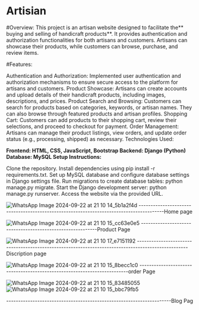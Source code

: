 # Artisian

#Overview:
This project is an artisan website designed to facilitate the** buying and selling of handicraft products**. It provides authentication and authorization functionalities for both artisans and customers. Artisans can showcase their products, while customers can browse, purchase, and review items.

#Features:

Authentication and Authorization: Implemented user authentication and authorization mechanisms to ensure secure access to the platform for artisans and customers.
Product Showcase: Artisans can create accounts and upload details of their handicraft products, including images, descriptions, and prices.
Product Search and Browsing: Customers can search for products based on categories, keywords, or artisan names. They can also browse through featured products and artisan profiles.
Shopping Cart: Customers can add products to their shopping cart, review their selections, and proceed to checkout for payment.
Order Management: Artisans can manage their product listings, view orders, and update order status (e.g., processing, shipped) as necessary.
Technologies Used:

**Frontend: HTML, CSS, JavaScript, Bootstrap
Backend: Django (Python)
Database: MySQL
Setup Instructions:**

Clone the repository.
Install dependencies using pip install -r requirements.txt.
Set up MySQL database and configure database settings in Django settings file.
Run migrations to create database tables: python manage.py migrate.
Start the Django development server: python manage.py runserver.
Access the website via the provided URL.


![WhatsApp Image 2024-09-22 at 21 10 14_5b1a2f4d](https://github.com/user-attachments/assets/a0fab48d-d3e9-4ca8-964d-d949545d2167)
----------------------------------------------------------------------------------------Home page 



![WhatsApp Image 2024-09-22 at 21 10 15_cc63e0e5](https://github.com/user-attachments/assets/a2cbdfc6-ba29-447c-acb2-494a8dfd237d)
-----------------------------------------------------------Product Page 


![WhatsApp Image 2024-09-22 at 21 10 17_e7151192](https://github.com/user-attachments/assets/d5ae292d-6347-4238-8f15-15920b0242b7)
---------------------------------------------------------------------------------------------------Discription page




![WhatsApp Image 2024-09-22 at 21 10 15_8becc1c0](https://github.com/user-attachments/assets/83fc3e75-81b3-4551-a799-eb035abe829d)
-------------------------------------------------------------------------order Page



![WhatsApp Image 2024-09-22 at 21 10 15_83485055](https://github.com/user-attachments/assets/cf9524dc-51cb-49f3-9062-2723209f51d3)   ![WhatsApp Image 2024-09-22 at 21 10 15_bbc79fb5](https://github.com/user-attachments/assets/d38249e6-b83d-46a8-98f4-58d381259a41)

---------------------------------------------------------------------Blog Pag
